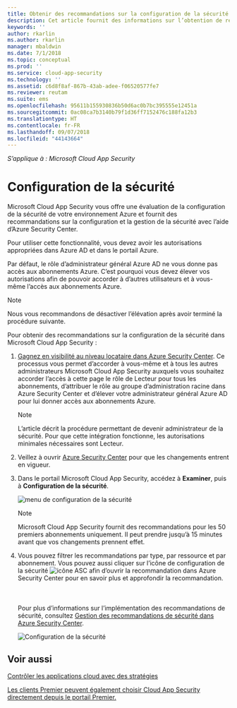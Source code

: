 ```yaml
---
title: Obtenir des recommandations sur la configuration de la sécurité dans Cloud App Security | Microsoft Docs
description: Cet article fournit des informations sur l’obtention de recommandations sur la configuration de la sécurité dans Cloud App Security avec l’intégration d’Azure Security Center.
keywords: ''
author: rkarlin
ms.author: rkarlin
manager: mbaldwin
ms.date: 7/1/2018
ms.topic: conceptual
ms.prod: ''
ms.service: cloud-app-security
ms.technology: ''
ms.assetid: c6d8f8af-867b-43ab-adee-f06520577fe7
ms.reviewer: reutam
ms.suite: ems
ms.openlocfilehash: 95611b155930836b50d6ac0b7bc395555e12451a
ms.sourcegitcommit: 0ac08ca7b3140b79f1d36ff7152476c188fa12b3
ms.translationtype: HT
ms.contentlocale: fr-FR
ms.lasthandoff: 09/07/2018
ms.locfileid: "44143664"
---
```

*S’applique à : Microsoft Cloud App Security*


# <a name="security-configuration"></a>Configuration de la sécurité

Microsoft Cloud App Security vous offre une évaluation de la configuration de la sécurité de votre environnement Azure et fournit des recommandations sur la configuration et la gestion de la sécurité avec l’aide d’Azure Security Center. 

Pour utiliser cette fonctionnalité, vous devez avoir les autorisations appropriées dans Azure AD et dans le portail Azure.
 
Par défaut, le rôle d’administrateur général Azure AD ne vous donne pas accès aux abonnements Azure. C’est pourquoi vous devez élever vos autorisations afin de pouvoir accorder à d’autres utilisateurs et à vous-même l’accès aux abonnements Azure. 

> [!NOTE]
> Nous vous recommandons de désactiver l’élévation après avoir terminé la procédure suivante.

Pour obtenir des recommandations sur la configuration de la sécurité dans Microsoft Cloud App Security :

1. <a href="https://docs.microsoft.com/azure/security-center/security-center-management-groups" target="_blank">Gagnez en visibilité au niveau locataire dans Azure Security Center</a>. Ce processus vous permet d’accorder à vous-même et à tous les autres administrateurs Microsoft Cloud App Security auxquels vous souhaitez accorder l’accès à cette page le rôle de Lecteur pour tous les abonnements, d’attribuer le rôle au groupe d’administration racine dans Azure Security Center et d’élever votre administrateur général Azure AD pour lui donner accès aux abonnements Azure. 

   > [!NOTE]
   > L’article décrit la procédure permettant de devenir administrateur de la sécurité. Pour que cette intégration fonctionne, les autorisations minimales nécessaires sont Lecteur.

2. Veillez à ouvrir <a href="https://ms.portal.azure.com/#blade/Microsoft_Azure_Security/SecurityMenuBlade/0" target="_blank">Azure Security Center</a> pour que les changements entrent en vigueur.

3. Dans le portail Microsoft Cloud App Security, accédez à **Examiner**, puis à **Configuration de la sécurité**. 

   ![menu de configuration de la sécurité](./media/security-configuration-menu.png)

   > [!NOTE]
   > Microsoft Cloud App Security fournit des recommandations pour les 50 premiers abonnements uniquement.
   > Il peut prendre jusqu’à 15 minutes avant que vos changements prennent effet.

5. Vous pouvez filtrer les recommandations par type, par ressource et par abonnement. Vous pouvez aussi cliquer sur l’icône de configuration de la sécurité ![icône ASC](./media/asc-icon.png) afin d’ouvrir la recommandation dans Azure Security Center pour en savoir plus et approfondir la recommandation. <br></br><br></br>Pour plus d’informations sur l’implémentation des recommandations de sécurité, consultez [Gestion des recommandations de sécurité dans Azure Security Center](https://docs.microsoft.com/azure/security-center/security-center-recommendations).

 
   ![Configuration de la sécurité](./media/security-configuration1.png)

 

## <a name="see-also"></a>Voir aussi  
[Contrôler les applications cloud avec des stratégies](control-cloud-apps-with-policies.md)   

[Les clients Premier peuvent également choisir Cloud App Security directement depuis le portail Premier.](https://premier.microsoft.com/)  
  
